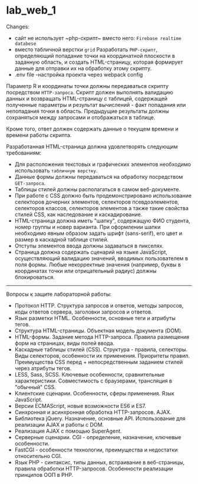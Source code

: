 # lab_web_1
Changes:
- сайт не использует ~php-скрипт~ вместо него: `Firebase realtime databese`
- вместо табличной верстки `grid`
Разработать `PHP-скрипт`, определяющий попадание точки на координатной плоскости в заданную область, и создать HTML-страницу, которая формирует данные для отправки их на обработку этому скрипту.
- .env file
-настройка проекта через webpack config

Параметр R и координаты точки должны передаваться скрипту посредством `HTTP-запроса`. Скрипт должен выполнять валидацию данных и возвращать HTML-страницу с таблицей, содержащей полученные параметры и результат вычислений - факт попадания или непопадания точки в область. Предыдущие результаты должны сохраняться между запросами и отображаться в таблице.

Кроме того, ответ должен содержать данные о текущем времени и времени работы скрипта.

Разработанная HTML-страница должна удовлетворять следующим требованиям:


- Для расположения текстовых и графических элементов необходимо использовать `табличную верстку`.
- Данные формы должны передаваться на обработку посредством `GET-запроса`.
- Таблицы стилей должны располагаться в самом веб-документе.
- При работе с CSS должно быть продемонстрировано использование селекторов дочерних элементов, селекторов псевдоэлементов, селекторов классов, селекторов элементов а также такие свойства стилей CSS, как наследование и каскадирование.
- HTML-страница должна иметь "шапку", содержащую ФИО студента, номер группы и новер варианта. При оформлении шапки необходимо явным образом задать шрифт (sans-serif), его цвет и размер в каскадной таблице стилей.
- Отступы элементов ввода должны задаваться в пикселях.
- Страница должна содержать сценарий на языке JavaScript, осуществляющий валидацию значений, вводимых пользователем в поля формы. Любые некорректные значения (например, буквы в координатах точки или отрицательный радиус) должны блокироваться.
-----
Вопросы к защите лабораторной работы:

+ Протокол HTTP. Структура запросов и ответов, методы запросов, коды ответов сервера, заголовки запросов и ответов.
+ Язык разметки HTML. Особенности, основные теги и атрибуты тегов.
+ Структура HTML-страницы. Объектная модель документа (DOM).
+ HTML-формы. Задание метода HTTP-запроса. Правила размещения форм на страницах, виды полей ввода.
+ Каскадные таблицы стилей (CSS). Структура - правила, селекторы. Виды селекторов, особенности их применения. Приоритеты правил. Преимущества CSS перед + непосредственным заданием стилей через атрибуты тегов.
+ LESS, Sass, SCSS. Ключевые особенности, сравнительные характеристики. Совместимость с браузерами, трансляция в "обычный" CSS.
+ Клиентские сценарии. Особенности, сферы применения. Язык JavaScript.
+ Версии ECMAScript, новые возможности ES6 и ES7.
+ Синхронная и асинхронная обработка HTTP-запросов. AJAX.
+ Библиотека jQuery. Назначение, основные API. Использование для реализации AJAX и работы с DOM.
+ Реализация AJAX с помощью SuperAgent.
+ Серверные сценарии. CGI - определение, назначение, ключевые особенности.
+ FastCGI - особенности технологии, преимущества и недостатки относительно CGI.
+ Язык PHP - синтаксис, типы данных, встраивание в веб-страницы, правила обработки HTTP-запросов. Особенности реализации принципов ООП в PHP.

